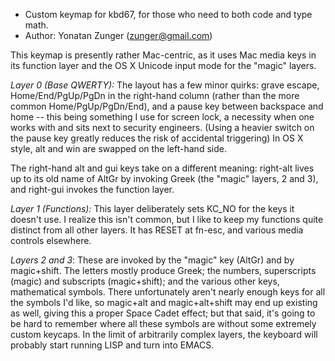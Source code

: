 * Custom keymap for kbd67, for those who need to both code and type math.
* Author: Yonatan Zunger (zunger@gmail.com)

This keymap is presently rather Mac-centric, as it uses Mac media keys in its function layer and the
OS X Unicode input mode for the "magic" layers.

*Layer 0 (Base QWERTY):* The layout has a few minor quirks: grave escape, Home/End/PgUp/PgDn in the
right-hand column (rather than the more common Home/PgUp/PgDn/End), and a pause key between
backspace and home -- this being something I use for screen lock, a necessity when one works with
and sits next to security engineers. (Using a heavier switch on the pause key greatly reduces the
risk of accidental triggering) In OS X style, alt and win are swapped on the left-hand side.

The right-hand alt and gui keys take on a different meaning: right-alt lives up to its old name of
AltGr by invoking Greek (the "magic" layers, 2 and 3), and right-gui invokes the function layer.

*Layer 1 (Functions):* This layer deliberately sets KC_NO for the keys it doesn't use. I realize
this isn't common, but I like to keep my functions quite distinct from all other layers. It has RESET
at fn-esc, and various media controls elsewhere.

*Layers 2 and 3*: These are invoked by the "magic" key (AltGr) and by magic+shift. The
letters mostly produce Greek; the numbers, superscripts (magic) and subscripts (magic+shift); and
the various other keys, mathematical symbols. There unfortunately aren't nearly enough keys for all
the symbols I'd like, so magic+alt and magic+alt+shift may end up existing as well, giving this a
proper Space Cadet effect; but that said, it's going to be hard to remember where all these symbols
are without some extremely custom keycaps. In the limit of arbitrarily complex layers, the keyboard
will probably start running LISP and turn into EMACS.
